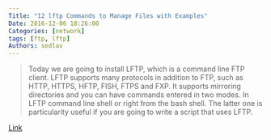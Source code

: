 ```yaml
---
Title: "12 lftp Commands to Manage Files with Examples"
Date: 2016-12-06 18:26:00
Categories: [network]
tags: [ftp, lftp]
Authors: sedlav
---
```


> Today we are going to install LFTP, which is a command line FTP client. LFTP supports many protocols in addition to FTP, such as HTTP, HTTPS, HFTP, FISH, FTPS and FXP. It supports mirroring directories and you can have commands entered in two modes. In LFTP command line shell or right from the bash shell. The latter one is particularity useful if you are going to write a script that uses LFTP.

[Link](http://www.linuxtoday.com/infrastructure/12-lftp-commands-to-manage-files-with-examples-161205012011.html)
